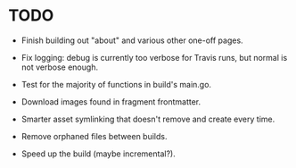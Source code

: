 # TODO

* Finish building out "about" and various other one-off pages.

* Fix logging: debug is currently too verbose for Travis runs, but normal is
  not verbose enough.
* Test for the majority of functions in build's main.go.
* Download images found in fragment frontmatter.
* Smarter asset symlinking that doesn't remove and create every time.
* Remove orphaned files between builds.
* Speed up the build (maybe incremental?).
